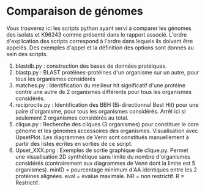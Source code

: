# Comparaison de génomes

Vous trouverez ici les scripts python ayant servi à comparer les génomes des isolats et K96243 comme présenté dans le rapport associé. L'ordre d'explication des scripts correspond à l'ordre dans lequels ils doivent être appelés. Des exemples d'appel et la définition des options sont donnés au sein des scripts.


1. blastdb.py : construction des bases de données protéiques.
2. blastp.py : BLAST protéines-protéines d'un organisme sur un autre, pour tous les organismes considérés
3. matches.py : Identification du meilleur hit significatif d'une protéine contre une autre de 2 organismes différents pour tous les organismes considérés.
4. reciprocite.py : Identification des BBH (Bi-directionnal Best Hit) pour une paire d'organisme, pour tous les organismes considérés. Arrêt ici si seulement 2 organismes considérés au total.
5. clique.py : Recherche des cliques (3 organismes) pour constituer le core génome et les génomes accessoires des organismes. Visualisation avec UpsetPlot. Les diagrammes de Venn sont constitués manuellement à partir des listes écrites en sorties de ce script.
6. Upset_XXX.png : Exemples de sortie graphique de clique.py. Permet une visualisation 2D synthétique sans limite du nombre d'organismes considérés (contrairement aux diagrammes de Venn dont la limite est 5 organismes). minID = pourcentage minimum d'AA identiques entre les 2 protéines alignées. eval = evalue maximale. NR = non restrictif. R = Restrictif.   
